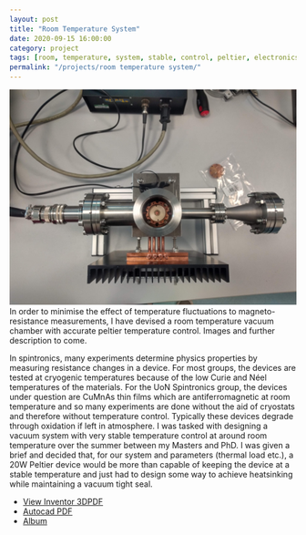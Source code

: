 ```yaml
---
layout: post
title: "Room Temperature System"
date: 2020-09-15 16:00:00
category: project
tags: [room, temperature, system, stable, control, peltier, electronics, design, cad]
permalink: "/projects/room temperature system/"
---
```


<p>
<span class="image left"><a href="/assets/img/projects/RT/01 - finished kit.jpg"><img src="/assets/img/projects/RT/01 - finished kit.jpg" alt="Completed Kit"></a></span>
In order to minimise the effect of temperature fluctuations to magneto-resistance measurements, I have devised a room temperature vacuum chamber with accurate peltier temperature control. Images and further description to come.</p>

<p>
In spintronics, many experiments determine physics properties by measuring resistance changes in a device. For most groups, the devices are tested at cryogenic temperatures because of the low Curie and Néel temperatures of the materials. For the  UoN Spintronics group, the devices under question are CuMnAs thin films which are antiferromagnetic at room temperature and so many experiments are done without the aid of cryostats and therefore without temperature control. Typically these devices degrade through oxidation if left in atmosphere. I was tasked with designing a vacuum system with very stable temperature control at around room temperature over the summer between my Masters and PhD. I was given a brief and decided that, for our system and parameters (thermal load etc.), a 20W Peltier device would be more than capable of keeping the device at a stable temperature and just had to design some way to achieve heatsinking while maintaining a vacuum tight seal.
</p>



<ul class="actions">
    <li><a class="button" target="_blank" href="/assets/pdf/RT/RTsystem.3DPDF"><icon class="fas fa-file-pdf"></icon> View Inventor 3DPDF</a></li>
    <li><a class="button" target="_blank" href="/assets/pdf/RT/RTsystem.dwg"><icon class="fas fa-file-pdf"></icon> Autocad PDF</a></li>
    <li><a class="button" href="/projects/RTsystem_images/">Album</a></li>
</ul>
